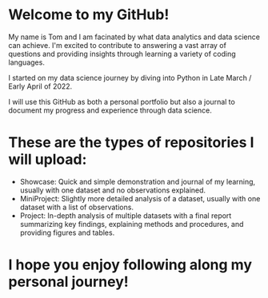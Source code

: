 # Welcome to my GitHub!

My name is Tom and I am facinated by what data analytics and data science can achieve. I'm excited to contribute to answering a vast array of questions and providing insights through 
learning a variety of coding languages.

I started on my data science journey by diving into Python in Late March / Early April of 2022.

I will use this GitHub as both a personal portfolio but also a journal to document my progress and experience through data science.

# These are the types of repositories I will upload:

- Showcase: Quick and simple demonstration and journal of my learning, usually with one dataset and no observations explained.
- MiniProject: Slightly more detailed analysis of a dataset, usually with one dataset with a list of observations.
- Project: In-depth analysis of multiple datasets with a final report summarizing key findings, explaining methods and procedures, and providing figures and tables.

# I hope you enjoy following along my personal journey!
<!---
tdyk9098/tdyk9098 is a ✨ special ✨ repository because its `README.md` (this file) appears on your GitHub profile.
You can click the Preview link to take a look at your changes.
--->
